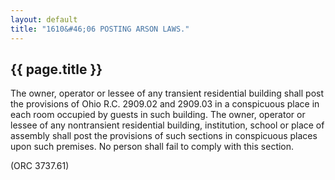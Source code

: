 ```yaml
---
layout: default 
title: "1610&#46;06 POSTING ARSON LAWS."
---
```


{{ page.title }}
----------------

The owner, operator or lessee of any transient residential building
shall post the provisions of Ohio R.C. 2909.02 and 2909.03 in a
conspicuous place in each room occupied by guests in such building. The
owner, operator or lessee of any nontransient residential building,
institution, school or place of assembly shall post the provisions of
such sections in conspicuous places upon such premises. No person shall
fail to comply with this section.

(ORC 3737.61)
